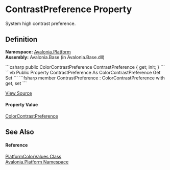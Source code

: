 # ContrastPreference Property


System high contrast preference.



## Definition
**Namespace:** <a href="N_Avalonia_Platform">Avalonia.Platform</a>  
**Assembly:** Avalonia.Base (in Avalonia.Base.dll)

<Tabs groupId="api-code-preview">
<TabItem value="csharp" label="C#">
```csharp
public ColorContrastPreference ContrastPreference { get; init; }
```
</TabItem>
<TabItem value="vb" label="VB">
```vb
Public Property ContrastPreference As ColorContrastPreference
	Get
	Set
```
</TabItem>
<TabItem value="fsharp" label="F#">
```fsharp
member ContrastPreference : ColorContrastPreference with get, set
```
</TabItem>
</Tabs>



<a href="https://github.com/AvaloniaUI/Avalonia/tree/master/src/Avalonia.Base/Platform/PlatformColorValues.cs#L39" title="View the source code">View Source</a>



#### Property Value
<a href="T_Avalonia_Platform_ColorContrastPreference">ColorContrastPreference</a>

## See Also


#### Reference
<a href="T_Avalonia_Platform_PlatformColorValues">PlatformColorValues Class</a>  
<a href="N_Avalonia_Platform">Avalonia.Platform Namespace</a>  

